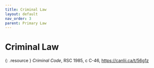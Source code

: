 ```yaml
---
title: Criminal Law
layout: default
nav_order: 3
parent: Primary Law
---
```

# Criminal Law
{: .resource } *Criminal Code*, RSC 1985, c C-46, https://canlii.ca/t/56g1z

